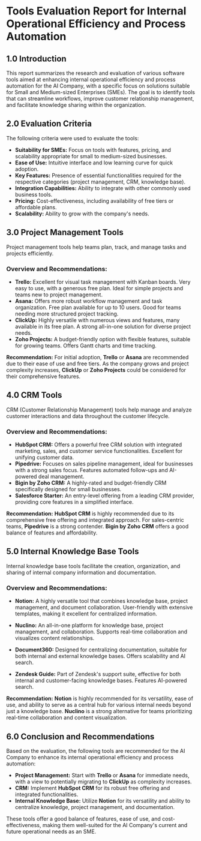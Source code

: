 
# Tools Evaluation Report for Internal Operational Efficiency and Process Automation

## 1.0 Introduction

This report summarizes the research and evaluation of various software tools aimed at enhancing internal operational efficiency and process automation for the AI Company, with a specific focus on solutions suitable for Small and Medium-sized Enterprises (SMEs). The goal is to identify tools that can streamline workflows, improve customer relationship management, and facilitate knowledge sharing within the organization.

## 2.0 Evaluation Criteria

The following criteria were used to evaluate the tools:

- **Suitability for SMEs:** Focus on tools with features, pricing, and scalability appropriate for small to medium-sized businesses.
- **Ease of Use:** Intuitive interface and low learning curve for quick adoption.
- **Key Features:** Presence of essential functionalities required for the respective categories (project management, CRM, knowledge base).
- **Integration Capabilities:** Ability to integrate with other commonly used business tools.
- **Pricing:** Cost-effectiveness, including availability of free tiers or affordable plans.
- **Scalability:** Ability to grow with the company's needs.

## 3.0 Project Management Tools

Project management tools help teams plan, track, and manage tasks and projects efficiently.

### Overview and Recommendations:

- **Trello:** Excellent for visual task management with Kanban boards. Very easy to use, with a generous free plan. Ideal for simple projects and teams new to project management.
- **Asana:** Offers more robust workflow management and task organization. Free plan available for up to 10 users. Good for teams needing more structured project tracking.
- **ClickUp:** Highly versatile with numerous views and features, many available in its free plan. A strong all-in-one solution for diverse project needs.
- **Zoho Projects:** A budget-friendly option with flexible features, suitable for growing teams. Offers Gantt charts and time tracking.

**Recommendation:** For initial adoption, **Trello** or **Asana** are recommended due to their ease of use and free tiers. As the company grows and project complexity increases, **ClickUp** or **Zoho Projects** could be considered for their comprehensive features.

## 4.0 CRM Tools

CRM (Customer Relationship Management) tools help manage and analyze customer interactions and data throughout the customer lifecycle.

### Overview and Recommendations:

- **HubSpot CRM:** Offers a powerful free CRM solution with integrated marketing, sales, and customer service functionalities. Excellent for unifying customer data.
- **Pipedrive:** Focuses on sales pipeline management, ideal for businesses with a strong sales focus. Features automated follow-ups and AI-powered deal management.
- **Bigin by Zoho CRM:** A highly-rated and budget-friendly CRM specifically designed for small businesses.
- **Salesforce Starter:** An entry-level offering from a leading CRM provider, providing core features in a simplified interface.

**Recommendation:** **HubSpot CRM** is highly recommended due to its comprehensive free offering and integrated approach. For sales-centric teams, **Pipedrive** is a strong contender. **Bigin by Zoho CRM** offers a good balance of features and affordability.

## 5.0 Internal Knowledge Base Tools

Internal knowledge base tools facilitate the creation, organization, and sharing of internal company information and documentation.

### Overview and Recommendations:

- **Notion:** A highly versatile tool that combines knowledge base, project management, and document collaboration. User-friendly with extensive templates, making it excellent for centralized information.

- **Nuclino:** An all-in-one platform for knowledge base, project management, and collaboration. Supports real-time collaboration and visualizes content relationships.

- **Document360:** Designed for centralizing documentation, suitable for both internal and external knowledge bases. Offers scalability and AI search.

- **Zendesk Guide:** Part of Zendesk's support suite, effective for both internal and customer-facing knowledge bases. Features AI-powered search.

**Recommendation:** **Notion** is highly recommended for its versatility, ease of use, and ability to serve as a central hub for various internal needs beyond just a knowledge base. **Nuclino** is a strong alternative for teams prioritizing real-time collaboration and content visualization.

## 6.0 Conclusion and Recommendations

Based on the evaluation, the following tools are recommended for the AI Company to enhance its internal operational efficiency and process automation:

- **Project Management:** Start with **Trello** or **Asana** for immediate needs, with a view to potentially migrating to **ClickUp** as complexity increases.
- **CRM:** Implement **HubSpot CRM** for its robust free offering and integrated functionalities.
- **Internal Knowledge Base:** Utilize **Notion** for its versatility and ability to centralize knowledge, project management, and documentation.

These tools offer a good balance of features, ease of use, and cost-effectiveness, making them well-suited for the AI Company's current and future operational needs as an SME.
